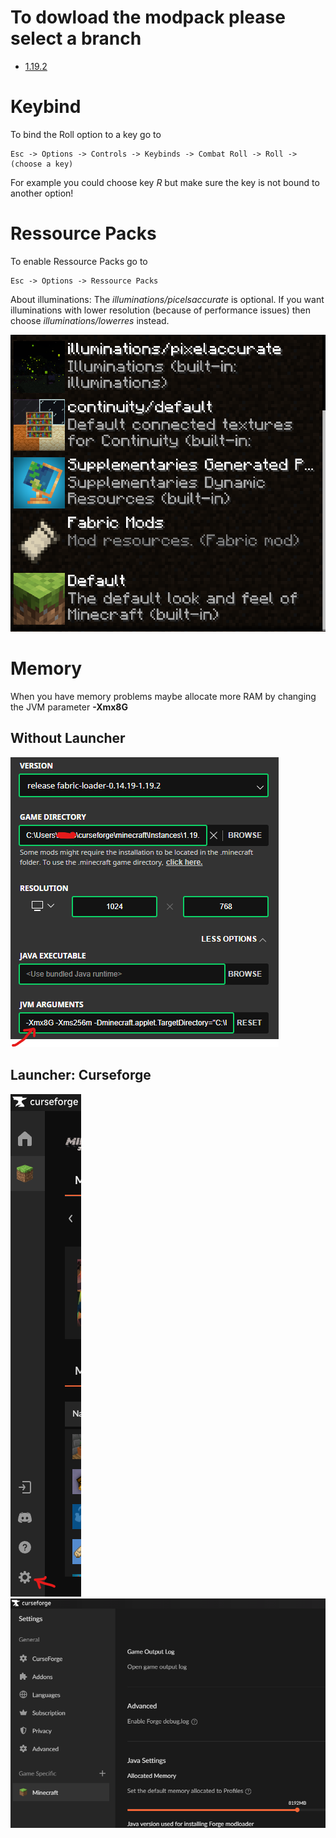 # To dowload the modpack please select a branch
- [1.19.2](https://github.com/MaoSpiritLink/gey-minecraft/tree/1.19.2)

# Keybind
To bind the Roll option to a key go to

    Esc -> Options -> Controls -> Keybinds -> Combat Roll -> Roll -> (choose a key)

For example you could choose key *R* but make sure the key is not bound to another option!

# Ressource Packs
To enable Ressource Packs go to

    Esc -> Options -> Ressource Packs

About illuminations: The *illuminations/picelsaccurate* is optional. If you want illuminations with lower resolution (because of performance issues) then choose *illuminations/lowerres* instead.

![image](ressourcepacks.png)

# Memory
When you have memory problems maybe allocate more RAM by changing the JVM parameter **-Xmx8G**
## Without Launcher
![image](memory.png)

## Launcher: Curseforge
![image](memory_curseforge1.png)
![image](memory_curseforge2.png)
